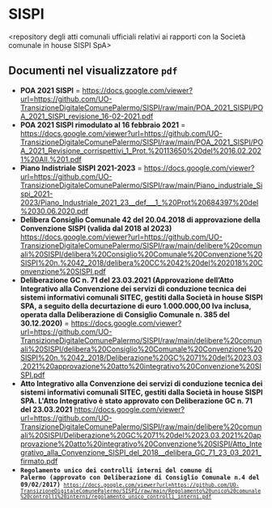 # SISPI
<repository degli atti comunali ufficiali relativi ai rapporti con la Società comunale in house SISPI SpA>

## Documenti nel visualizzatore `pdf`
- **POA 2021 SISPI** = https://docs.google.com/viewer?url=https://github.com/UO-TransizioneDigitaleComunePalermo/SISPI/raw/main/POA_2021_SISPI/POA_2021_SISPI_revisione_16-02-2021.pdf
- **POA 2021 SISPI rimodulato al 16 febbraio 2021** =  https://docs.google.com/viewer?url=https://github.com/UO-TransizioneDigitaleComunePalermo/SISPI/raw/main/POA_2021_SISPI/POA_2021_Revisione_corrispettivi_1_Prot.%20113650%20del%2016.02.2021%20All.%201.pdf
- **Piano Indistriale SISPI 2021-2023** = https://docs.google.com/viewer?url=https://github.com/UO-TransizioneDigitaleComunePalermo/SISPI/raw/main/Piano_industriale_Sispi_2021-2023/Piano_Industriale_2021_23__def___1_%20Prot%20684397%20del%2030.06.2020.pdf
- **Delibera Consiglio Comunale 42 del 20.04.2018 di approvazione della Convenzione SISPI (valida dal 2018 al 2023)** https://docs.google.com/viewer?url=https://github.com/UO-TransizioneDigitaleComunePalermo/SISPI/raw/main/delibere%20comunali%20SISPI/delibera%20Consiglio%20Comunale%20Convenzione%20SISPI%20n.%2042_2018/delibera%20CC%2042%20del%202018%20Convenzione%20SISPI.pdf
- **Deliberazione GC n. 71 del 23.03.2021 (Approvazione dell’Atto Integrativo alla Convenzione dei servizi di conduzione tecnica dei sistemi informativi comunali SITEC, gestiti dalla Società in house SISPI SPA, a seguito della decurtazione di euro 1.000.000,00 Iva inclusa, operata dalla Deliberazione di Consiglio Comunale n. 385 del 30.12.2020)** = https://docs.google.com/viewer?url=https://github.com/UO-TransizioneDigitaleComunePalermo/SISPI/raw/main/delibere%20comunali%20SISPI/delibera%20Consiglio%20Comunale%20Convenzione%20SISPI%20n.%2042_2018/Deliberazione%20GC%2071%20del%2023.03.2021%20approvazione%20atto%20integrativo%20Convenzione%20SISPI.pdf
- **Atto Integrativo alla Convenzione dei servizi di conduzione tecnica dei sistemi informativi comunali SITEC, gestiti dalla Società in house SISPI SPA. L'Atto Integrativo è stato approvato con Deliberazione GC n. 71 del 23.03.2021** https://docs.google.com/viewer?url=https://github.com/UO-TransizioneDigitaleComunePalermo/SISPI/raw/main/delibere%20comunali%20SISPI/Deliberazione%20GC%2071%20del%2023.03.2021%20approvazione%20atto%20integrativo%20Convenzione%20SISPI/Atto_Integrativo_alla_Convenzione_SISPI_del_2018__delibera_GC_71_23_03_2021_firmato.pdf
- **<code>Regolamento unico dei controlli interni del comune di Palermo (approvato con Deliberazione di Consiglio Comunale n.4 del 09/02/2017)<code>** https://docs.google.com/viewer?url=https://github.com/UO-TransizioneDigitaleComunePalermo/SISPI/raw/main/Regolamento%20unico%20comunale%20controlli%20interni/regolamento_unico_controlli_interni.pdf


